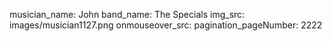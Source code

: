 musician_name: John
band_name: The Specials
img_src: images/musician1127.png
onmouseover_src: 
pagination_pageNumber: 2222
